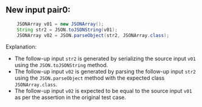 ## New input pair0:
```java
    JSONArray v01 = new JSONArray();
    String str2 = JSON.toJSONString(v01);
    JSONArray v02 = JSON.parseObject(str2, JSONArray.class);
```

Explanation: 
- The follow-up input `str2` is generated by serializing the source input `v01` using the `JSON.toJSONString` method.
- The follow-up input `v02` is generated by parsing the follow-up input `str2` using the `JSON.parseObject` method with the expected class `JSONArray.class`.
- The follow-up input `v02` is expected to be equal to the source input `v01` as per the assertion in the original test case.